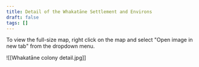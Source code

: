 ```yaml
---
title: Detail of the Whakatāne Settlement and Environs
draft: false
tags: []
---
```

To view the full-size map, right click on the map and select "Open image in new tab" from the dropdown menu.

![[Whakatāne colony detail.jpg]]
